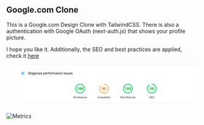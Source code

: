 ## Google.com Clone
This is a Google.com Design Clone with TailwindCSS. There is also a authentication with Google OAuth (next-auth.js) that shows your profile picture.

I hope you like it. Additionally, the SEO and best practices are applied, check it [here](https://pagespeed.web.dev/analysis/https-google-clone-ashish-vercel-app/oahwngxx6g?form_factor=desktop)

![Scores](Score.png)
![Metrics](metrics.png)